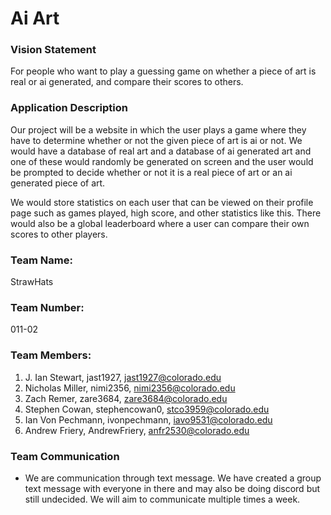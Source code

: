 # Ai Art

### Vision Statement <br />
For people who want to play a guessing game on whether a piece of art is real or ai generated, and compare their scores to others.

### Application Description <br />
Our project will be a website in which the user plays a game where they have to determine whether or not the given piece of art is ai or not. We would have a database of real art and a database of ai generated art and one of these would randomly be generated on screen and the user would be prompted to decide whether or not it is a real piece of art or an ai generated piece of art. 

We would store statistics on each user that can be viewed on their profile page such as games played, high score, and other statistics like this. There would also be a global leaderboard where a user can compare their own scores to other players. 


### Team Name: <br />
StrawHats

### Team Number: <br />
011-02

### Team Members: <br />

1. J. Ian Stewart, jast1927, jast1927@colorado.edu <br />
2. Nicholas Miller, nimi2356, nimi2356@colorado.edu <br />
3. Zach Remer, zare3684, zare3684@colorado.edu <br />
4. Stephen Cowan, stephencowan0, stco3959@colorado.edu <br />
5. Ian Von Pechmann, ivonpechmann, iavo9531@colorado.edu <br />
6. Andrew Friery, AndrewFriery, anfr2530@colorado.edu <br />
  
### Team Communication

- We are communication through text message. We have created a group text message with everyone in there and may also be doing discord but still undecided. We will aim to communicate multiple times a week.
